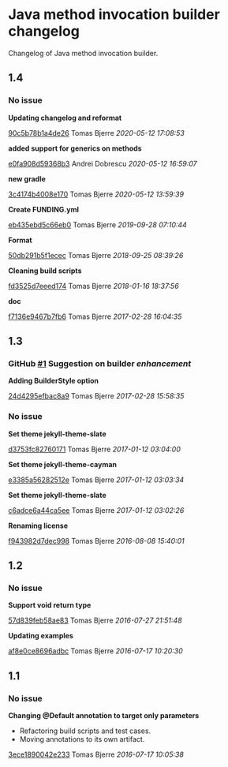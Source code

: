 
 # Java method invocation builder changelog

Changelog of Java method invocation builder.

## 1.4
### No issue

**Updating changelog and reformat**


[90c5b78b1a4de26](https://github.com/tomasbjerre/java-method-invocation-builder/commit/90c5b78b1a4de26) Tomas Bjerre *2020-05-12 17:08:53*

**added support for generics on methods**


[e0fa908d59368b3](https://github.com/tomasbjerre/java-method-invocation-builder/commit/e0fa908d59368b3) Andrei Dobrescu *2020-05-12 16:59:07*

**new gradle**


[3c4174b4008e170](https://github.com/tomasbjerre/java-method-invocation-builder/commit/3c4174b4008e170) Tomas Bjerre *2020-05-12 13:59:39*

**Create FUNDING.yml**


[eb435ebd5c66eb0](https://github.com/tomasbjerre/java-method-invocation-builder/commit/eb435ebd5c66eb0) Tomas Bjerre *2019-09-28 07:10:44*

**Format**


[50db291b5f1ecec](https://github.com/tomasbjerre/java-method-invocation-builder/commit/50db291b5f1ecec) Tomas Bjerre *2018-09-25 08:39:26*

**Cleaning build scripts**


[fd3525d7eeed174](https://github.com/tomasbjerre/java-method-invocation-builder/commit/fd3525d7eeed174) Tomas Bjerre *2018-01-16 18:37:56*

**doc**


[f7136e9467b7fb6](https://github.com/tomasbjerre/java-method-invocation-builder/commit/f7136e9467b7fb6) Tomas Bjerre *2017-02-28 16:04:35*


## 1.3
### GitHub [#1](https://github.com/tomasbjerre/java-method-invocation-builder/issues/1) Suggestion on builder    *enhancement*  

**Adding BuilderStyle option**


[24d4295efbac8a9](https://github.com/tomasbjerre/java-method-invocation-builder/commit/24d4295efbac8a9) Tomas Bjerre *2017-02-28 15:58:35*


### No issue

**Set theme jekyll-theme-slate**


[d3753fc82760171](https://github.com/tomasbjerre/java-method-invocation-builder/commit/d3753fc82760171) Tomas Bjerre *2017-01-12 03:04:00*

**Set theme jekyll-theme-cayman**


[e3385a56282512e](https://github.com/tomasbjerre/java-method-invocation-builder/commit/e3385a56282512e) Tomas Bjerre *2017-01-12 03:03:34*

**Set theme jekyll-theme-slate**


[c6adce6a44ca5ee](https://github.com/tomasbjerre/java-method-invocation-builder/commit/c6adce6a44ca5ee) Tomas Bjerre *2017-01-12 03:02:26*

**Renaming license**


[f943982d7dec998](https://github.com/tomasbjerre/java-method-invocation-builder/commit/f943982d7dec998) Tomas Bjerre *2016-08-08 15:40:01*


## 1.2
### No issue

**Support void return type**


[57d839feb58ae83](https://github.com/tomasbjerre/java-method-invocation-builder/commit/57d839feb58ae83) Tomas Bjerre *2016-07-27 21:51:48*

**Updating examples**


[af8e0ce8696adbc](https://github.com/tomasbjerre/java-method-invocation-builder/commit/af8e0ce8696adbc) Tomas Bjerre *2016-07-17 10:20:30*


## 1.1
### No issue

**Changing @Default annotation to target only parameters**

 * Refactoring build scripts and test cases. 
 * Moving annotations to its own artifact. 

[3ece1890042e233](https://github.com/tomasbjerre/java-method-invocation-builder/commit/3ece1890042e233) Tomas Bjerre *2016-07-17 10:05:38*


 